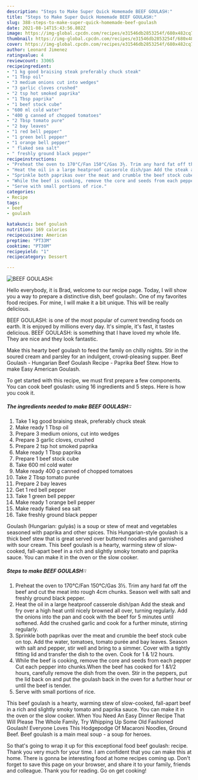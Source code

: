 ```yaml
---
description: "Steps to Make Super Quick Homemade BEEF GOULASH:"
title: "Steps to Make Super Quick Homemade BEEF GOULASH:"
slug: 388-steps-to-make-super-quick-homemade-beef-goulash
date: 2021-08-14T15:43:56.802Z
image: https://img-global.cpcdn.com/recipes/e31546db2853254f/680x482cq70/beef-goulash-recipe-main-photo.jpg
thumbnail: https://img-global.cpcdn.com/recipes/e31546db2853254f/680x482cq70/beef-goulash-recipe-main-photo.jpg
cover: https://img-global.cpcdn.com/recipes/e31546db2853254f/680x482cq70/beef-goulash-recipe-main-photo.jpg
author: Leonard Jimenez
ratingvalue: 4
reviewcount: 33065
recipeingredient:
- "1 kg good braising steak preferably chuck steak"
- "1 Tbsp oil"
- "3 medium onions cut into wedges"
- "3 garlic cloves crushed"
- "2 tsp hot smoked paprika"
- "1 Tbsp paprika"
- "1 beef stock cube"
- "600 ml cold water"
- "400 g canned of chopped tomatoes"
- "2 Tbsp tomato pure"
- "2 bay leaves"
- "1 red bell pepper"
- "1 green bell pepper"
- "1 orange bell pepper"
- " flaked sea salt"
- " freshly ground black pepper"
recipeinstructions:
- "Preheat the oven to 170°C/Fan 150°C/Gas 3½. Trim any hard fat off the beef and cut the meat into rough 4cm chunks. Season well with salt and freshly ground black pepper."
- "Heat the oil in a large heatproof casserole dish/pan Add the steak and fry over a high heat until nicely browned all over, turning regularly. Add the onions into the pan and cook with the beef for 5 minutes until softened. Add the crushed garlic and cook for a further minute, stirring regularly."
- "Sprinkle both paprikas over the meat and crumble the beef stock cube on top. Add the water, tomatoes, tomato purée and bay leaves. Season with salt and pepper, stir well and bring to a simmer. Cover with a tightly fitting lid and transfer the dish to the oven. Cook for 1 &amp; 1/2 hours."
- "While the beef is cooking, remove the core and seeds from each pepper Cut each pepper into chunks.When the beef has cooked for 1 &amp;1/2 hours, carefully remove the dish from the oven. Stir in the peppers, put the lid back on and put the goulash back in the oven for a further hour or until the beef is tender."
- "Serve with small portions of rice."
categories:
- Recipe
tags:
- beef
- goulash

katakunci: beef goulash 
nutrition: 169 calories
recipecuisine: American
preptime: "PT33M"
cooktime: "PT30M"
recipeyield: "1"
recipecategory: Dessert

---
```



![BEEF GOULASH:](https://img-global.cpcdn.com/recipes/e31546db2853254f/680x482cq70/beef-goulash-recipe-main-photo.jpg)

Hello everybody, it is Brad, welcome to our recipe page. Today, I will show you a way to prepare a distinctive dish, beef goulash:. One of my favorites food recipes. For mine, I will make it a bit unique. This will be really delicious.

BEEF GOULASH: is one of the most popular of current trending foods on earth. It is enjoyed by millions every day. It's simple, it's fast, it tastes delicious. BEEF GOULASH: is something that I have loved my whole life. They are nice and they look fantastic.

Make this hearty beef goulash to feed the family on chilly nights. Stir in the soured cream and parsley for an indulgent, crowd-pleasing supper. Beef Goulash - Hungarian Beef Goulash Recipe - Paprika Beef Stew. How to make Easy American Goulash.


To get started with this recipe, we must first prepare a few components. You can cook beef goulash: using 16 ingredients and 5 steps. Here is how you cook it.

<!--inarticleads1-->

##### The ingredients needed to make BEEF GOULASH::

1. Take 1 kg good braising steak, preferably chuck steak
1. Make ready 1 Tbsp oil
1. Prepare 3 medium onions, cut into wedges
1. Prepare 3 garlic cloves, crushed
1. Prepare 2 tsp hot smoked paprika
1. Make ready 1 Tbsp paprika
1. Prepare 1 beef stock cube
1. Take 600 ml cold water
1. Make ready 400 g canned of chopped tomatoes
1. Take 2 Tbsp tomato purée
1. Prepare 2 bay leaves
1. Get 1 red bell pepper
1. Take 1 green bell pepper
1. Make ready 1 orange bell pepper
1. Make ready  flaked sea salt
1. Take  freshly ground black pepper


Goulash (Hungarian: gulyás) is a soup or stew of meat and vegetables seasoned with paprika and other spices. This Hungarian-style goulash is a thick beef stew that is great served over buttered noodles and garnished with sour cream. This beef goulash is a hearty, warming stew of slow-cooked, fall-apart beef in a rich and slightly smoky tomato and paprika sauce. You can make it in the oven or the slow cooker. 

<!--inarticleads2-->

##### Steps to make BEEF GOULASH::

1. Preheat the oven to 170°C/Fan 150°C/Gas 3½. Trim any hard fat off the beef and cut the meat into rough 4cm chunks. Season well with salt and freshly ground black pepper.
1. Heat the oil in a large heatproof casserole dish/pan Add the steak and fry over a high heat until nicely browned all over, turning regularly. Add the onions into the pan and cook with the beef for 5 minutes until softened. Add the crushed garlic and cook for a further minute, stirring regularly.
1. Sprinkle both paprikas over the meat and crumble the beef stock cube on top. Add the water, tomatoes, tomato purée and bay leaves. Season with salt and pepper, stir well and bring to a simmer. Cover with a tightly fitting lid and transfer the dish to the oven. Cook for 1 &amp; 1/2 hours.
1. While the beef is cooking, remove the core and seeds from each pepper Cut each pepper into chunks.When the beef has cooked for 1 &amp;1/2 hours, carefully remove the dish from the oven. Stir in the peppers, put the lid back on and put the goulash back in the oven for a further hour or until the beef is tender.
1. Serve with small portions of rice.


This beef goulash is a hearty, warming stew of slow-cooked, fall-apart beef in a rich and slightly smoky tomato and paprika sauce. You can make it in the oven or the slow cooker. When You Need An Easy Dinner Recipe That Will Please The Whole Family, Try Whipping Up Some Old Fashioned Goulash! Everyone Loves This Hodgepodge Of Macaroni Noodles, Ground Beef. Beef goulash is a main meal soup - a soup for heroes. 

So that's going to wrap it up for this exceptional food beef goulash: recipe. Thank you very much for your time. I am confident that you can make this at home. There is gonna be interesting food at home recipes coming up. Don't forget to save this page on your browser, and share it to your family, friends and colleague. Thank you for reading. Go on get cooking!
